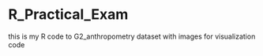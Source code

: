 # R_Practical_Exam
this is my R code to G2_anthropometry dataset 
with images for visualization code 
